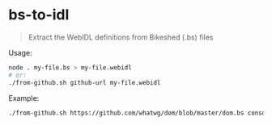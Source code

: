 # bs-to-idl

> Extract the WebIDL definitions from Bikeshed (.bs) files

Usage:

```sh
node . my-file.bs > my-file.webidl
# or:
./from-github.sh github-url my-file.webidl
```

Example:

```sh
./from-github.sh https://github.com/whatwg/dom/blob/master/dom.bs console.webidl
```
